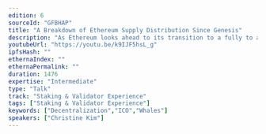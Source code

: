 ```yaml
---
edition: 6
sourceId: "GFBHAP"
title: "A Breakdown of Ethereum Supply Distribution Since Genesis"
description: "As Ethereum looks ahead to its transition to a fully to a proof-of-stake consensus protocol, the topic of Ethereum’s supply distribution matters more than ever to network stakeholders. This is because under PoS, the amount of ETH users control directly determines how much influence they can have over the network’s consensus building process and the amount of rewards they can earn from staking. This talk dives into how distributed ETH supply on Ethereum has become over the last 7 years."
youtubeUrl: "https://youtu.be/k9IJF5hsL_g"
ipfsHash: ""
ethernaIndex: ""
ethernaPermalink: ""
duration: 1476
expertise: "Intermediate"
type: "Talk"
track: "Staking & Validator Experience"
tags: ["Staking & Validator Experience"]
keywords: ["Decentralization","ICO","Whales"]
speakers: ["Christine Kim"]
---
```


